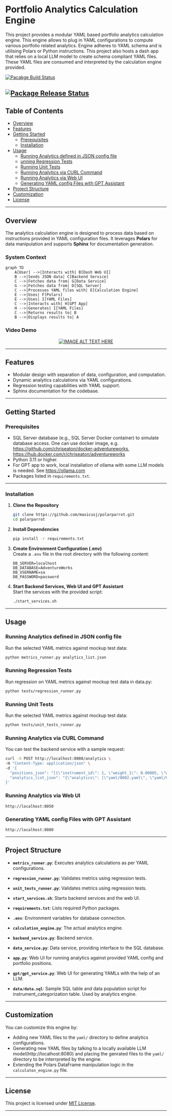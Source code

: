 # **Portfolio Analytics Calculation Engine**

This project provides a modular YAML based portfolio analytics calculation engine. This engine allows to plug in  YAML configurations to compute various portfolio related analytics. Engine adheres to YAML schema and is utilising Polars or Python instructions. This project also hosts a dash app that relies on a local LLM model to create schema compliant YAML files. These YAML files are consumed and interpreted by the calculation engine provided. 

[![Pacakge Build Status](https://github.com/maxicusj/polarparrot/actions/workflows/python-package.yml/badge.svg)](https://github.com/maxicusj/polarparrot/actions/workflows/python-package.yml)

[![Package Release Status](https://github.com/maxicusj/polarparrot/actions/workflows/publish.yml/badge.svg)](https://github.com/maxicusj/polarparrot/actions/workflows/publish.yml)
---

## **Table of Contents**

- [Overview](#overview)
- [Features](#features)
- [Getting Started](#getting-started)
  - [Prerequisites](#prerequisites)
  - [Installation](#installation)
- [Usage](#usage)
  - [Running Analytics defined in JSON config file](#Running-Analytics-defined-in-JSON-config-file)
  - [unning Regression Tests](#Running-Regression-Tests)
  - [Running Unit Tests](#Running-Unit-Tests)
  - [Running Analytics via CURL Command](#Running-Analytics-via-CURL-Command)
  - [Running Analytics via Web UI](#Running-Analytics-via-Web-UI)
  - [Generating YAML config Files with GPT Assistant](#Generating-YAML-config-Files-with-GPT-Assistant)
- [Project Structure](#project-structure)
- [Customization](#customization)
- [License](#license)

---

## **Overview**

The analytics calculation engine is designed to process data based on instructions provided in YAML configuration files. It leverages **Polars** for data manipulation and supports **Sphinx** for documentation generation.


### **System Context**

```mermaid
graph TD
    A[User] -->|Interacts with| B[Dash Web UI]
    B -->|Sends JSON data| C[Backend Service]
    C -->|Fetches data from| G[Data Service]
    G -->|Fetches data from| D[SQL Server]
    C -->|Processes YAML files with| E[Calculation Engine]
    E -->|Uses| F[Polars]
    E -->|Uses| I[YAML Files]
    C -->|Interacts with| H[GPT App]
    H -->|Generates| I[YAML Files]
    C -->|Returns results to| B
    B -->|Displays results to| A
```

### **Video Demo**
<p style="text-align: center;">
  <a href="https://www.youtube.com/watch?v=Ni_uL8xlDas">
    <img src="https://img.youtube.com/vi/Ni_uL8xlDas/0.jpg" alt="IMAGE ALT TEXT HERE" />
  </a>
</p>


---

## **Features**

- Modular design with separation of data, configuration, and computation.
- Dynamic analytics calculations via YAML configurations.
- Regression testing capabilities with YAML support.
- Sphinx documentation for the codebase.

---

## **Getting Started**

### **Prerequisites**

- SQL Server database (e.g., SQL Server Docker container) to simulate database access. One can use docker image, e.g. https://github.com/chriseaton/docker-adventureworks, https://hub.docker.com/r/chriseaton/adventureworks
- Python 3.11 or higher.
- For GPT app to work, local installation of ollama with some LLM models is needed. See https://ollama.com
- Packages listed in `requirements.txt`.

---

### **Installation**

1. **Clone the Repository**  
   ```bash
   git clone https://github.com/maxicusj/polarparrot.git
   cd polarparrot
   ```

2. **Install Dependencies**  
   ```bash
   pip install -r requirements.txt
   ```

3. **Create Environment Configuration (.env)**  
   Create a `.env` file in the root directory with the following content:
   ```plaintext
   DB_SERVER=localhost
   DB_DATABASE=AdventureWorks
   DB_USERNAME=sa
   DB_PASSWORD=password
   ```

4. **Start Backend Services, Web UI and GPT Assistant**  
   Start the services with the provided script:
   ```bash
   ./start_services.sh
   ```

---

## **Usage**

### **Running Analytics defined in JSON config file**
Run the selected YAML metrics against mockup test data:
```bash
python metrics_runner.py analytics_list.json
```

### **Running Regression Tests**
Run regression on YAML metrics against mockup test data in data.py:
```bash
python tests/regression_runner.py
```

### **Running Unit Tests**
Run the selected YAML metrics against mockup test data:
```bash
python tests/unit_tests_runner.py
```

### **Running Analytics via CURL Command**  
   You can test the backend service with a sample request:
   ```bash
   curl -X POST http://localhost:8088/analytics \
   -H "Content-Type: application/json" \
   -d '{
     "positions_json": "[{\"instrument_id\": 1, \"weight_1\": 0.00005, \"weight_2\": 0.00004, \"weight_3\": 0.00003, \"weight_4\": 0.00005, \"is_laggard\": true}, {\"instrument_id\": 2, \"weight_1\": 0.00007, \"weight_2\": 0.00006, \"weight_3\": 0.00007, \"weight_4\": 0.00006, \"is_laggard\": false}, {\"instrument_id\": 3, \"weight_1\": 0.0001, \"weight_2\": 0.00008, \"weight_3\": 0.00002, \"weight_4\": 0.0001, \"is_laggard\": true}, {\"instrument_id\": 4, \"weight_1\": 0.00002, \"weight_2\": 0.00005, \"weight_3\": 0.00009, \"weight_4\": 0.00002, \"is_laggard\": true}, {\"instrument_id\": 5, \"weight_1\": 0.00009, \"weight_2\": 0.00007, \"weight_3\": 0.00005, \"weight_4\": 0.00007, \"is_laggard\": false}]", 
     "analytics_list_json": "{\"analytics\": [\"yaml/0002.yaml\", \"yaml/0004.yaml\"]}"
   }'
   ```

   ### **Running Analytics via Web UI** 
   ```
   http://localhost:8050
   ```

   ### **Generating YAML config Files with GPT Assistant** 
   ```
   http://localhost:8080
   ```


---

## **Project Structure**

- **`metrics_runner.py`**: Executes analytics calculations as per YAML configurations.
- **`regression_runner.py`**: Validates metrics using regression tests.
- **`unit_tests_runner.py`**: Validates metrics using regression tests.
- **`start_services.sh`**: Starts backend services and the web UI.
- **`requirements.txt`**: Lists required Python packages.
- **`.env`**: Environment variables for database connection.

- **`calculation_engine.py`**: The actual analytics engine.
- **`backend_service.py`**: Backend service.
- **`data_service.py`**: Data service, providing interface to the SQL database.
- **`app.py`**: Web UI for running analytics against provided YAML config and portfolio positions.
- **`gpt/gpt_service.py`**: Web UI for generating YAMLs with the help of an LLM.
- **`data/data.sql`**: Sample SQL table and data population script for instrument_categorization table. Used by analytics engine.

---

## **Customization**

You can customize this engine by:
- Adding new YAML files to the `yaml/` directory to define analytics configurations.
- Generating new YAML files by talking to a locally available LLM model(http://localhost:8080) and placing the genrated files to the `yaml/` directory to be interrpreted by the engine.
- Extending the Polars DataFrame manipulation logic in the `calculaton_engine.py` file.

---

## **License**

This project is licensed under [MIT License](LICENSE).

---
